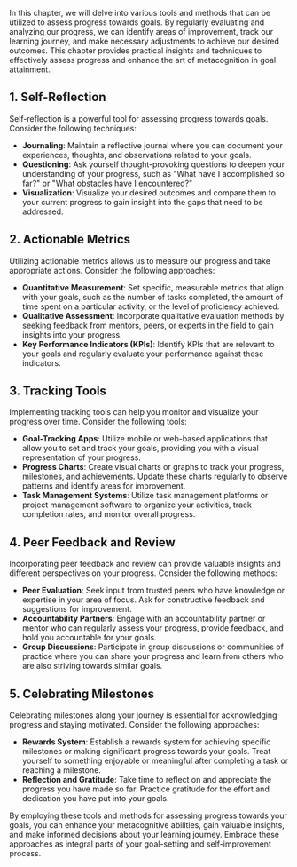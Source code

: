 
In this chapter, we will delve into various tools and methods that can be utilized to assess progress towards goals. By regularly evaluating and analyzing our progress, we can identify areas of improvement, track our learning journey, and make necessary adjustments to achieve our desired outcomes. This chapter provides practical insights and techniques to effectively assess progress and enhance the art of metacognition in goal attainment.

**1. Self-Reflection**
----------------------

Self-reflection is a powerful tool for assessing progress towards goals. Consider the following techniques:

* **Journaling**: Maintain a reflective journal where you can document your experiences, thoughts, and observations related to your goals.
* **Questioning**: Ask yourself thought-provoking questions to deepen your understanding of your progress, such as "What have I accomplished so far?" or "What obstacles have I encountered?"
* **Visualization**: Visualize your desired outcomes and compare them to your current progress to gain insight into the gaps that need to be addressed.

**2. Actionable Metrics**
-------------------------

Utilizing actionable metrics allows us to measure our progress and take appropriate actions. Consider the following approaches:

* **Quantitative Measurement**: Set specific, measurable metrics that align with your goals, such as the number of tasks completed, the amount of time spent on a particular activity, or the level of proficiency achieved.
* **Qualitative Assessment**: Incorporate qualitative evaluation methods by seeking feedback from mentors, peers, or experts in the field to gain insights into your progress.
* **Key Performance Indicators (KPIs)**: Identify KPIs that are relevant to your goals and regularly evaluate your performance against these indicators.

**3. Tracking Tools**
---------------------

Implementing tracking tools can help you monitor and visualize your progress over time. Consider the following tools:

* **Goal-Tracking Apps**: Utilize mobile or web-based applications that allow you to set and track your goals, providing you with a visual representation of your progress.
* **Progress Charts**: Create visual charts or graphs to track your progress, milestones, and achievements. Update these charts regularly to observe patterns and identify areas for improvement.
* **Task Management Systems**: Utilize task management platforms or project management software to organize your activities, track completion rates, and monitor overall progress.

**4. Peer Feedback and Review**
-------------------------------

Incorporating peer feedback and review can provide valuable insights and different perspectives on your progress. Consider the following methods:

* **Peer Evaluation**: Seek input from trusted peers who have knowledge or expertise in your area of focus. Ask for constructive feedback and suggestions for improvement.
* **Accountability Partners**: Engage with an accountability partner or mentor who can regularly assess your progress, provide feedback, and hold you accountable for your goals.
* **Group Discussions**: Participate in group discussions or communities of practice where you can share your progress and learn from others who are also striving towards similar goals.

**5. Celebrating Milestones**
-----------------------------

Celebrating milestones along your journey is essential for acknowledging progress and staying motivated. Consider the following approaches:

* **Rewards System**: Establish a rewards system for achieving specific milestones or making significant progress towards your goals. Treat yourself to something enjoyable or meaningful after completing a task or reaching a milestone.
* **Reflection and Gratitude**: Take time to reflect on and appreciate the progress you have made so far. Practice gratitude for the effort and dedication you have put into your goals.

By employing these tools and methods for assessing progress towards your goals, you can enhance your metacognitive abilities, gain valuable insights, and make informed decisions about your learning journey. Embrace these approaches as integral parts of your goal-setting and self-improvement process.
